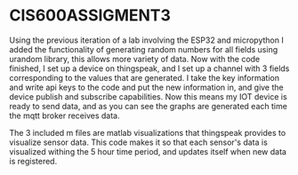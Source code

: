# CIS600ASSIGMENT3

Using the previous iteration of a lab involving the ESP32 and micropython I added the functionality of generating random numbers for all fields using urandom library, this allows more variety of data. Now with the code finished, I set up a device on thingspeak, and I set up a channel with 3 fields corresponding to the values that are generated. I take the key information and write api keys to the code and put the new information in, and give the device publish and subscribe capabilities. Now this means my IOT device is ready to send data, and as you can see the graphs are generated each time the mqtt broker receives data.

The 3 included m files are matlab visualizations that thingspeak provides to visualize sensor data. This code makes it so that each sensor's data is visualized withing the 5 hour time period, and updates itself when new data is registered.
